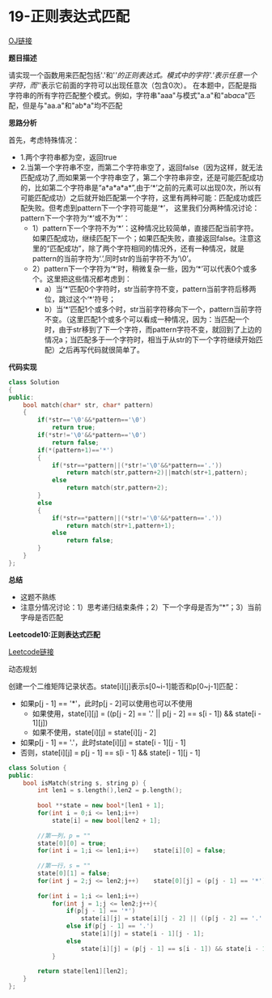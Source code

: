 # 19-正则表达式匹配

[OJ链接](https://www.nowcoder.com/practice/623a5ac0ea5b4e5f95552655361ae0a8?tpId=13&tqId=11203&tPage=1&rp=1&ru=/ta/coding-interviews&qru=/ta/coding-interviews/question-ranking)

**题目描述**

请实现一个函数用来匹配包括'.'和'*'的正则表达式。模式中的字符'.'表示任意一个字符，而'*'表示它前面的字符可以出现任意次（包含0次）。 在本题中，匹配是指字符串的所有字符匹配整个模式。例如，字符串"aaa"与模式"a.a"和"ab*ac*a"匹配，但是与"aa.a"和"ab*a"均不匹配

**思路分析**

首先，考虑特殊情况：
* 1.两个字符串都为空，返回true
* 2.当第一个字符串不空，而第二个字符串空了，返回false（因为这样，就无法匹配成功了,而如果第一个字符串空了，第二个字符串非空，还是可能匹配成功的，比如第二个字符串是“a\*a\*a\*a\*”,由于‘\*’之前的元素可以出现0次，所以有可能匹配成功）之后就开始匹配第一个字符，这里有两种可能：匹配成功或匹配失败。但考虑到pattern下一个字符可能是‘\*’， 这里我们分两种情况讨论：pattern下一个字符为‘\*’或不为‘\*’：
    * 1）pattern下一个字符不为‘\*’：这种情况比较简单，直接匹配当前字符。如果匹配成功，继续匹配下一个；如果匹配失败，直接返回false。注意这里的“匹配成功”，除了两个字符相同的情况外，还有一种情况，就是pattern的当前字符为‘\.’,同时str的当前字符不为‘\0’。
    * 2）pattern下一个字符为‘\*’时，稍微复杂一些，因为‘*’可以代表0个或多个。这里把这些情况都考虑到：
        - a）当‘\*’匹配0个字符时，str当前字符不变，pattern当前字符后移两位，跳过这个‘\*’符号；
        - b）当‘\*’匹配1个或多个时，str当前字符移向下一个，pattern当前字符不变。（这里匹配1个或多个可以看成一种情况，因为：当匹配一个时，由于str移到了下一个字符，而pattern字符不变，就回到了上边的情况a；当匹配多于一个字符时，相当于从str的下一个字符继续开始匹配）之后再写代码就很简单了。

**代码实现**

```c++
class Solution
{
public:
    bool match(char* str, char* pattern)
    {
        if(*str=='\0'&&*pattern=='\0')
            return true;
        if(*str!='\0'&&*pattern=='\0')
            return false;
        if(*(pattern+1)=='*')
        {
            if(*str==*pattern||(*str!='\0'&&*pattern=='.'))
                return match(str,pattern+2)||match(str+1,pattern);
            else
                return match(str,pattern+2);
        }
        else
        {
            if(*str==*pattern||(*str!='\0'&&*pattern=='.'))
                return match(str+1,pattern+1);
            else
                return false;
        }
    }
};
```

**总结**

* 这题不熟练
* 注意分情况讨论：1）思考递归结束条件；2）下一个字母是否为“\*”；3）当前字母是否匹配


**Leetcode10:正则表达式匹配**

[Leetcode链接](https://www.nowcoder.com/practice/623a5ac0ea5b4e5f95552655361ae0a8?tpId=13&tqId=11203&tPage=1&rp=1&ru=/ta/coding-interviews&qru=/ta/coding-interviews/question-ranking)

动态规划

创建一个二维矩阵记录状态。state[i][j]表示s[0~i-1]能否和p[0~j-1]匹配：

* 如果p[j - 1] == '*'，此时p[j - 2]可以使用也可以不使用
    - 如果使用，state[i][j] = ((p[j - 2] == '.' || p[j - 2] == s[i - 1]) && state[i - 1][j])
    - 如果不使用，state[i][j] = state[i][j - 2]
* 如果p[j - 1] == '.'，此时state[i][j] = state[i - 1][j - 1]
* 否则，state[i][j] = p[j - 1] == s[i - 1] && state[i - 1][j - 1]

```c++
class Solution {
public:
    bool isMatch(string s, string p) {
        int len1 = s.length(),len2 = p.length();
        
        bool **state = new bool*[len1 + 1];
        for(int i = 0;i <= len1;i++)
            state[i] = new bool[len2 + 1];
        
        //第一列，p = ""
        state[0][0] = true;
        for(int i = 1;i <= len1;i++)    state[i][0] = false;
        
        //第一行，s = ""
        state[0][1] = false;
        for(int j = 2;j <= len2;j++)    state[0][j] = (p[j - 1] == '*') ? (state[0][j - 2]) : false;
        
        for(int i = 1;i <= len1;i++)
            for(int j = 1;j <= len2;j++){
                if(p[j - 1] == '*')
                    state[i][j] = state[i][j - 2] || ((p[j - 2] == '.' || p[j - 2] == s[i - 1]) && state[i - 1][j]);
                else if(p[j - 1] == '.')
                    state[i][j] = state[i - 1][j - 1];
                else
                    state[i][j] = (p[j - 1] == s[i - 1]) && state[i - 1][j - 1];
            }
        
        return state[len1][len2];
    }
};
```
